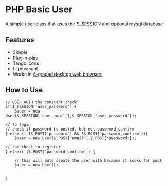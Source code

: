 PHP Basic User
===========

A simple user class that uses the $_SESSION and optional mysql database

Features
--------

* Simple
* Plug-n-play
* Tango icons
* Lightweight
* Works in [A-graded desktop web browsers](http://developer.yahoo.com/yui/articles/gbs/)

How to Use
----------

	
	// USER AUTH the constant check
	if($_SESSION['user_password']){
		$user = new User($_SESSION['user_email'],$_SESSION['user_password']);
	
	// to login
	// check if password is posted, but not password_confirm
	} else if ($_POST['password'] && !$_POST['password_confirm']){
		$user = new User($_POST['email'],$_POST['password']);
	
	// the check to register
	} elseif ($_POST['password_confirm']) {
	
		// this will auto create the user with because it looks for post
		$user = new User();
	
	
	} 
	